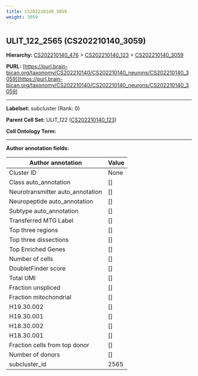 ```yaml
---
title: CS202210140_3059
weight: 3059
---
```

## ULIT_122_2565 (CS202210140_3059)
<b>Hierarchy: </b>
[CS202210140_476](../CS202210140_476) >
[CS202210140_123](../CS202210140_123) >
[CS202210140_3059](../CS202210140_3059)

**PURL:** [https://purl.brain-bican.org/taxonomy/CS202210140/CS202210140_neurons/CS202210140_3059](https://purl.brain-bican.org/taxonomy/CS202210140/CS202210140_neurons/CS202210140_3059)

---


**Labelset:** subcluster (Rank: 0)

**Parent Cell Set:** ULIT_122 ([CS202210140_123](../CS202210140_123))



**Cell Ontology Term:** 

[MARKER GENES.]: #


---

[TRANSFERRED ANNOTATIONS.]: #


[AUTHOR ANNOTATION FIELDS.]: #


**Author annotation fields:**

| Author annotation | Value |
|-------------------|-------|
|Cluster ID|None|
|Class auto_annotation|[]|
|Neurotransmitter auto_annotation|[]|
|Neuropeptide auto_annotation|[]|
|Subtype auto_annotation|[]|
|Transferred MTG Label|[]|
|Top three regions|[]|
|Top three dissections|[]|
|Top Enriched Genes|[]|
|Number of cells|[]|
|DoubletFinder score|[]|
|Total UMI|[]|
|Fraction unspliced|[]|
|Fraction mitochondrial|[]|
|H19.30.002|[]|
|H19.30.001|[]|
|H18.30.002|[]|
|H18.30.001|[]|
|Fraction cells from top donor|[]|
|Number of donors|[]|
|subcluster_id|2565|
